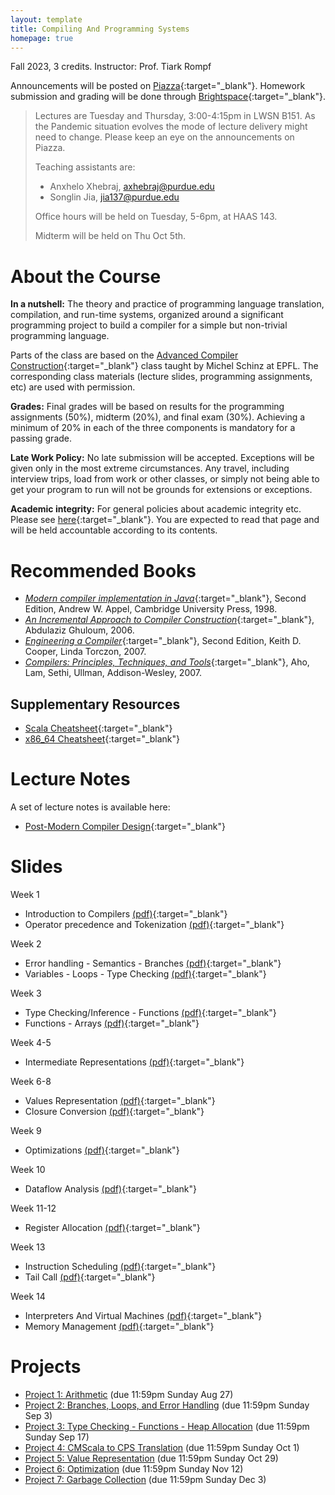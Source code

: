 ```yaml
---
layout: template
title: Compiling And Programming Systems
homepage: true
---
```


Fall 2023, 3 credits. Instructor: Prof. Tiark Rompf

Announcements will be posted on [Piazza](https://piazza.com/purdue/fall2023/cs502){:target="_blank"}.
Homework submission and grading will be done through [Brightspace](https://purdue.brightspace.com/){:target="_blank"}.

> Lectures are Tuesday and Thursday, 3:00-4:15pm in LWSN B151. As the Pandemic situation evolves
> the mode of lecture delivery might need to change. Please keep an eye on the announcements on Piazza.
>
> Teaching assistants are:
>
> - Anxhelo Xhebraj, <axhebraj@purdue.edu>
> - Songlin Jia, <jia137@purdue.edu>
>
> Office hours will be held on Tuesday, 5-6pm, at HAAS 143.
>
> Midterm will be held on Thu Oct 5th.


# About the Course <a id="about"></a>

**In a nutshell:**
The theory and practice of programming language translation, compilation, and run-time systems, organized around a significant programming project to build a compiler for a simple but non-trivial programming language.

Parts of the class are based on the [Advanced Compiler Construction](http://lamp.epfl.ch/teaching/advanced_compiler){:target="_blank"} class taught by Michel Schinz at EPFL. The corresponding class materials (lecture slides, programming assignments, etc) are used with permission.

**Grades:** Final grades will be based on results for the programming assignments (50%), midterm (20%), and final exam (30%).
Achieving a minimum of 20% in each of the three components is mandatory for a passing grade.

**Late Work Policy:** No late submission will be accepted. Exceptions will be given only in the most extreme circumstances. Any travel, including interview trips, load from work or other classes, or simply not being able to get your program to run will not be grounds for extensions or exceptions.

**Academic integrity:**
For general policies about academic integrity etc. Please see [here](http://spaf.cerias.purdue.edu/cpolicy.html){:target="_blank"}.
You are expected to read that page and will be held accountable according to its contents.


<!--
# Textbook { #textbook }

- [*Modern compiler implementation in Java*](http://www.cs.princeton.edu/%7Eappel/modern/java), Second Edition, Andrew W. Appel, Cambridge University Press, 1998.

## Supplementary Resources { #textbook }

- [*Compilers: Principles, Techniques, and Tools*](http://dragonbook.stanford.edu), Aho, Lam, Sethi, Ullman, Addison-Wesley, 2007
- [*The Java Language Specification*](http://java.sun.com/docs/books/jls)
- [*The Java programming language*](http://java.sun.com/docs/books/javaprog), Ken Arnold, James Gosling and David Holmes, Addison-Wesley, 2000
- [*Computer Organization and Design: The Hardware/Software Interface*](http://books.elsevier.com/us/mk/us/subindex.asp?isbn=9780123706065&country=United+States&community=mk&ref=&mscssid=C9TPQXSQGMC69MDPB7HVBN4GMSHT0EB5), David Patterson and John Hennessy, Morgan Kaufmann, 1998 
- [*The Java Tutorial*](http://java.sun.com/docs/books/tutorial)
- [Generics for Java](http://java.sun.com/developer/earlyAccess/adding_generics/)
- [Java Documentation](http://java.sun.com/docs)
- [Java APIs](http://java.sun.com/apis.html)
- [JavaCC](../javacc/doc)
- [*SPIM: A MIPS R2000 Simulator*](http://www.cs.wisc.edu/%7Elarus/spim.html) <br> [Documentation](spim.pdf)
- PowerPC
    * [Beginner's guide to PowerPC assembly language](http://www.lightsoft.co.uk/Fantasm/Beginners/begin1.html)
    * [Mac OS X Developer Tools](http://developer.apple.com/reference/DeveloperTools)
    * [Mac OS X Assembler Guide](http://developer.apple.com/documentation/DeveloperTools/Reference/Assembler)
    * [Mac OS X ABI Function Call Guide](http://developer.apple.com/documentation/DeveloperTools/Conceptual/LowLevelABI)
    * [Mac OS X ABI Mach-O File Format Reference](http://developer.apple.com/documentation/DeveloperTools/Conceptual/MachORuntime)
-->


# Recommended Books <a id="textbook"></a>

- [*Modern compiler implementation in Java*](http://www.cs.princeton.edu/%7Eappel/modern/java){:target="_blank"}, Second Edition, Andrew W. Appel, Cambridge University Press, 1998.
- [*An Incremental Approach to Compiler Construction*](http://scheme2006.cs.uchicago.edu/11-ghuloum.pdf){:target="_blank"}, Abdulaziz Ghuloum, 2006.
- [*Engineering a Compiler*](https://www.google.com/url?sa=t&rct=j&q=&esrc=s&source=web&cd=3&ved=0ahUKEwip386f9drVAhXB34MKHRLPCokQFggyMAI&url=http%3A%2F%2Fbank.engzenon.com%2Fdownload%2F560e72f1-0a74-4507-8385-12aec0feb99b%2FEngineering_a_Compiler_2nd_edition_by_Cooper_and_Torczon.pdf&usg=AFQjCNFSp0DjfX-AzwUnRl-eiBq8RxlHLA){:target="_blank"}, Second Edition, Keith D. Cooper, Linda Torczon, 2007.
- [*Compilers: Principles, Techniques, and Tools*](http://dragonbook.stanford.edu){:target="_blank"}, Aho, Lam, Sethi, Ullman, Addison-Wesley, 2007.

## Supplementary Resources

- [Scala Cheatsheet](https://docs.scala-lang.org/cheatsheets/index.html){:target="_blank"}
- [x86_64 Cheatsheet](https://cs.brown.edu/courses/cs033/docs/guides/x64_cheatsheet.pdf){:target="_blank"}

# Lecture Notes

A set of lecture notes is available here:

- [Post-Modern Compiler Design](https://www.cs.purdue.edu/homes/rompf/pmca/){:target="_blank"}


# Slides <a id="schedule"></a>

Week 1

- Introduction to Compilers [(pdf)](https://www.cs.purdue.edu/homes/jia137/cs502/week1-1.pdf){:target="_blank"}
- Operator precedence and Tokenization [(pdf)](https://www.cs.purdue.edu/homes/jia137/cs502/week1-2.pdf){:target="_blank"}

Week 2

- Error handling - Semantics - Branches [(pdf)](https://www.cs.purdue.edu/homes/jia137/cs502/week2-1.pdf){:target="_blank"}
- Variables - Loops - Type Checking [(pdf)](https://www.cs.purdue.edu/homes/jia137/cs502/week2-2.pdf){:target="_blank"}

Week 3

- Type Checking/Inference - Functions [(pdf)](https://www.cs.purdue.edu/homes/jia137/cs502/week3-1.pdf){:target="_blank"}
- Functions - Arrays [(pdf)](https://www.cs.purdue.edu/homes/jia137/cs502/week3-2.pdf){:target="_blank"}

Week 4-5

- Intermediate Representations [(pdf)](https://www.cs.purdue.edu/homes/jia137/cs502/week4-1.pdf){:target="_blank"}

Week 6-8

- Values Representation [(pdf)](https://www.cs.purdue.edu/homes/jia137/cs502/week5-1.pdf){:target="_blank"}
- Closure Conversion [(pdf)](https://www.cs.purdue.edu/homes/jia137/cs502/week6-1.pdf){:target="_blank"}

Week 9

- Optimizations [(pdf)](https://www.cs.purdue.edu/homes/jia137/cs502/week7-1.pdf){:target="_blank"}

Week 10

- Dataflow Analysis [(pdf)](https://www.cs.purdue.edu/homes/jia137/cs502/week8-1.pdf){:target="_blank"}

Week 11-12

- Register Allocation [(pdf)](https://www.cs.purdue.edu/homes/jia137/cs502/week10-2.pdf){:target="_blank"}

Week 13

- Instruction Scheduling [(pdf)](https://www.cs.purdue.edu/homes/jia137/cs502/week11-2.pdf){:target="_blank"}
- Tail Call [(pdf)](https://www.cs.purdue.edu/homes/jia137/cs502/week12-1.pdf){:target="_blank"}

Week 14

- Interpreters And Virtual Machines [(pdf)](https://www.cs.purdue.edu/homes/jia137/cs502/week12-2.pdf){:target="_blank"}
- Memory Management [(pdf)](https://www.cs.purdue.edu/homes/jia137/cs502/week13-1.pdf){:target="_blank"}

<!-- Week 15

- Object-Oriented Languages [(pdf)](https://www.cs.purdue.edu/homes/jia137/cs502/week14-1.pdf){:target="_blank"} -->

<!-- - TurboFan JIT Design [(link)](https://docs.google.com/presentation/d/1sOEF4MlF7LeO7uq-uThJSulJlTh--wgLeaVibsbb3tc/htmlpresent) -->

<!--
Extra material:
- [Dataflow Analysis](http://lamp.epfl.ch/files/content/sites/lamp/files/teaching/advanced-compiler-construction/spring-2015/slides/acc15_07_dataflow-analysis.pdf)
- [Register Allocation](http://lamp.epfl.ch/files/content/sites/lamp/files/teaching/advanced-compiler-construction/spring-2015/slides/acc15_08_register-allocation.pdf)
- [Instruction Scheduling](http://lamp.epfl.ch/files/content/sites/lamp/files/teaching/advanced-compiler-construction/spring-2015/slides/acc15_13_instruction-scheduling.pdf)
- [Memory Management](http://lamp.epfl.ch/files/content/sites/lamp/files/teaching/advanced-compiler-construction/spring-2015/slides/acc15_11_memory-management.pdf)
- [CS502 Liveness Analysis Slides](https://www.cs.purdue.edu/homes/ehanau/cs352/supplemental/registerliveness.pdf)
- [CS502 Reaching Definition Slides](https://www.cs.purdue.edu/homes/ehanau/cs352/supplemental/reachdef.pdf)
-->


# Projects <a id="project"></a>

- [Project 1: Arithmetic](project1.html) (due 11:59pm Sunday Aug 27)
- [Project 2: Branches, Loops, and Error Handling](project2.html) (due 11:59pm Sunday Sep 3)
- [Project 3: Type Checking - Functions - Heap Allocation](project3.html) (due 11:59pm Sunday Sep 17)
- [Project 4: CMScala to CPS Translation](project4.html) (due 11:59pm Sunday Oct 1)
- [Project 5: Value Representation](project5.html) (due 11:59pm Sunday Oct 29)
- [Project 6: Optimization](project6.html) (due 11:59pm Sunday Nov 12)
- [Project 7: Garbage Collection](project7.html) (due 11:59pm Sunday Dec 3)
